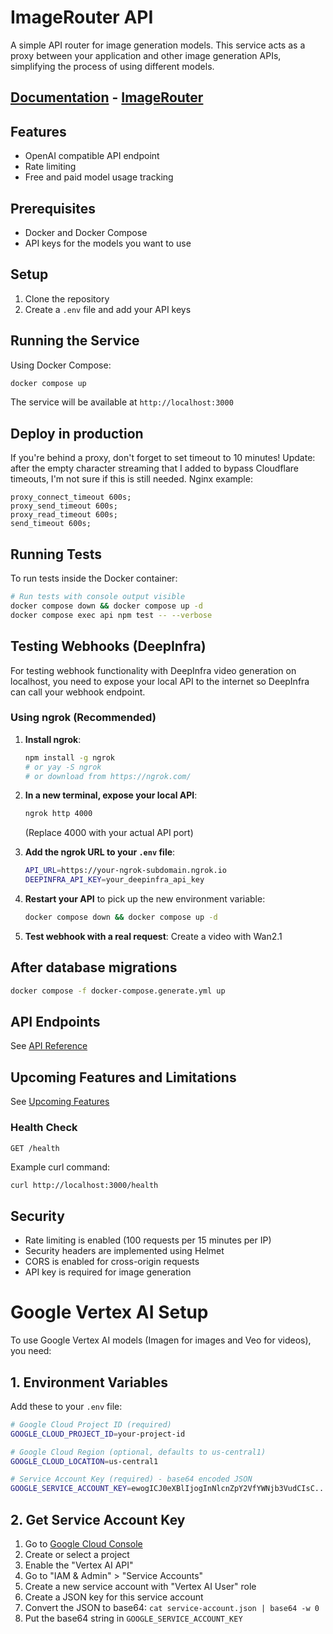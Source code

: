 # ImageRouter API

A simple API router for image generation models. This service acts as a proxy between your application and other image generation APIs, simplifying the process of using different models.

## [Documentation](https://ir-docs.myqa.cc/) - [ImageRouter](https://ir.myqa.cc/)

## Features

- OpenAI compatible API endpoint
- Rate limiting
- Free and paid model usage tracking

## Prerequisites

- Docker and Docker Compose
- API keys for the models you want to use

## Setup

1. Clone the repository
2. Create a `.env` file and add your API keys

## Running the Service

Using Docker Compose:
```bash
docker compose up
```

The service will be available at `http://localhost:3000`

## Deploy in production

If you're behind a proxy, don't forget to set timeout to 10 minutes!
Update: after the empty character streaming that I added to bypass Cloudflare timeouts, I'm not sure if this is still needed.
Nginx example:
```
proxy_connect_timeout 600s;
proxy_send_timeout 600s;
proxy_read_timeout 600s;
send_timeout 600s;
```

## Running Tests

To run tests inside the Docker container:

```bash
# Run tests with console output visible
docker compose down && docker compose up -d
docker compose exec api npm test -- --verbose
```

## Testing Webhooks (DeepInfra)

For testing webhook functionality with DeepInfra video generation on localhost, you need to expose your local API to the internet so DeepInfra can call your webhook endpoint.

### Using ngrok (Recommended)

1. **Install ngrok**:
   ```bash
   npm install -g ngrok
   # or yay -S ngrok
   # or download from https://ngrok.com/
   ```

2. **In a new terminal, expose your local API**:
   ```bash
   ngrok http 4000
   ```
   (Replace 4000 with your actual API port)

3. **Add the ngrok URL to your `.env` file**:
   ```bash
   API_URL=https://your-ngrok-subdomain.ngrok.io
   DEEPINFRA_API_KEY=your_deepinfra_api_key
   ```

4. **Restart your API** to pick up the new environment variable:
   ```bash
   docker compose down && docker compose up -d
   ```

5. **Test webhook with a real request**:
   Create a video with Wan2.1
   
## After database migrations

```bash
docker compose -f docker-compose.generate.yml up
```

## API Endpoints

See [API Reference](https://ir-docs.myqa.cc/)

## Upcoming Features and Limitations

See [Upcoming Features](https://ir-docs.myqa.cc/upcoming-features/)

### Health Check
```
GET /health
```

Example curl command:
```bash
curl http://localhost:3000/health
```

## Security

- Rate limiting is enabled (100 requests per 15 minutes per IP)
- Security headers are implemented using Helmet
- CORS is enabled for cross-origin requests
- API key is required for image generation

# Google Vertex AI Setup

To use Google Vertex AI models (Imagen for images and Veo for videos), you need:

## 1. Environment Variables
Add these to your `.env` file:

```bash
# Google Cloud Project ID (required)
GOOGLE_CLOUD_PROJECT_ID=your-project-id

# Google Cloud Region (optional, defaults to us-central1)
GOOGLE_CLOUD_LOCATION=us-central1

# Service Account Key (required) - base64 encoded JSON
GOOGLE_SERVICE_ACCOUNT_KEY=ewogICJ0eXBlIjogInNlcnZpY2VfYWNjb3VudCIsC...
```

## 2. Get Service Account Key
1. Go to [Google Cloud Console](https://console.cloud.google.com/)
2. Create or select a project
3. Enable the "Vertex AI API"
4. Go to "IAM & Admin" > "Service Accounts"
5. Create a new service account with "Vertex AI User" role
6. Create a JSON key for this service account
7. Convert the JSON to base64: `cat service-account.json | base64 -w 0`
8. Put the base64 string in `GOOGLE_SERVICE_ACCOUNT_KEY`
